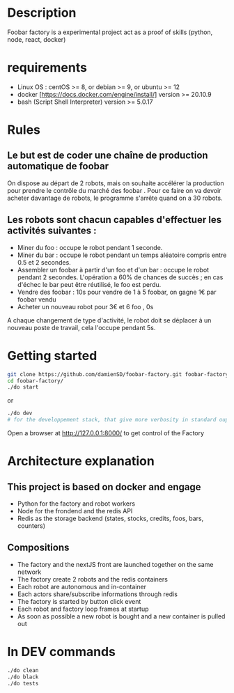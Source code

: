 # Description

Foobar factory is a experimental project act as a proof of skills (python, node, react, docker)

# requirements

- Linux OS : centOS >= 8, or debian >= 9, or ubuntu >= 12 
- docker [https://docs.docker.com/engine/install/] version >= 20.10.9
- bash (Script Shell Interpreter) version >= 5.0.17

# Rules

## Le but est de coder une chaîne de production automatique de foobar

On dispose au départ de 2 robots, mais on souhaite accélérer la production pour
prendre le contrôle du marché des foobar . Pour ce faire on va devoir acheter
davantage de robots, le programme s'arrête quand on a 30 robots.

## Les robots sont chacun capables d'effectuer les activités suivantes :
- Miner du foo : occupe le robot pendant 1 seconde.
- Miner du bar : occupe le robot pendant un temps aléatoire compris entre 0.5
et 2 secondes.
- Assembler un foobar à partir d'un foo et d'un bar : occupe le robot pendant 2
secondes. L'opération a 60% de chances de succès ; en cas d'échec le bar
peut être réutilisé, le foo est perdu.
- Vendre des foobar : 10s pour vendre de 1 à 5 foobar, on gagne 1€ par foobar
vendu
- Acheter un nouveau robot pour 3€ et 6 foo , 0s

A chaque changement de type d'activité, le robot doit se déplacer à un nouveau
poste de travail, cela l'occupe pendant 5s.

# Getting started 

```bash
git clone https://github.com/damienSD/foobar-factory.git foobar-factory
cd foobar-factory/
./do start
```
or
```bash
./do dev
# for the developpement stack, that give more verbosity in standard ouput and nextJS dev mode
```


Open a browser at http://127.0.0.1:8000/ to get control of the Factory

# Architecture explanation

## This project is based on docker and engage 
- Python for the factory and robot workers
- Node for the frondend and the redis API
- Redis as the storage backend (states, stocks, credits, foos, bars, counters)

## Compositions
- The factory and the nextJS front are launched together on the same network
- The factory create 2 robots and the redis containers
- Each robot are autonomous and in-container
- Each actors share/subscribe informations through redis
- The factory is started by button click event
- Each robot and factory loop frames at startup
- As soon as possible a new robot is bought and a new container is pulled out


# In DEV commands

```bash
./do clean
./do black
./do tests
```
